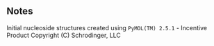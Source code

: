 Notes
-----

Initial nucleoside structures created using `PyMOL(TM) 2.5.1` - Incentive Product Copyright (C) Schrodinger, LLC
